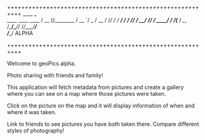 ++++++++++++++++++++++++++++++++++++++++++++++++++++++++++
                     ____  _          
   ____ ____  ____  / __ \(_)_________
  / __ `/ _ \/ __ \/ /_/ / / ___/ ___/
 / /_/ /  __/ /_/ / ____/ / /__(__  ) 
 \__, /\___/\____/_/   /_/\___/____/  
/____/                                ALPHA

++++++++++++++++++++++++++++++++++++++++++++++++++++++++++


Welcome to geoPics alpha.

Photo sharing with friends and family!

This application will fetch metadata from pictures and create a gallery where you can see on a map where those pictures were taken.

Click on the picture on the map and it will display information of when and where it was taken.

Link to friends to see pictures you have both taken there. Compare different styles of photography!
